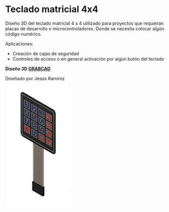 # Teclado matricial 4x4

Diseño 3D del teclado matricial 4 x 4 utilizado para proyectos que requieran placas de desarrollo o microcontroladores.
Donde se necesita colocar algún código numérico.

Aplicaciones:
- Creación de cajas de seguridad
- Controles de acceso o en general activación por algún botón del teclado

**Diseño 3D [GRABCAD](https://grabcad.com/library/teclado-matricial-4x4-1)**

Diseñado por Jesús Ramirez 

![Teclado Matricial](<teclado matricial 4x4/Teclado matricial 4x4 v1.png>)

